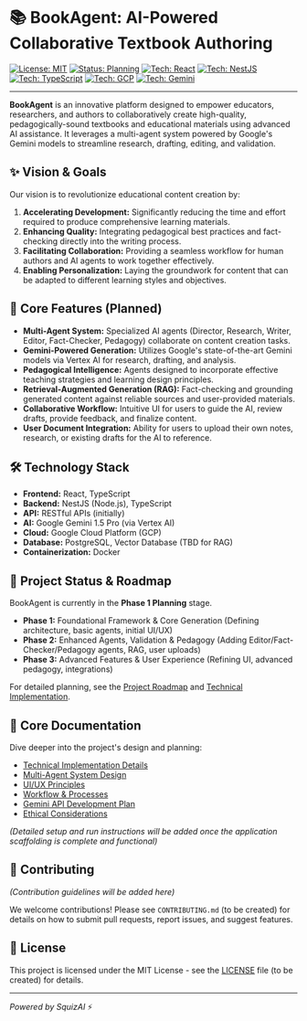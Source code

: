# 📚 BookAgent: AI-Powered Collaborative Textbook Authoring

<!-- Optional: Add a project banner/logo here -->
<!-- ![BookAgent Banner](path/to/your/banner.png) -->

[![License: MIT](https://img.shields.io/badge/License-MIT-blue.svg)](https://opensource.org/licenses/MIT)
[![Status: Planning](https://img.shields.io/badge/Status-Phase%201%20Planning-brightgreen)](./documentation/BookAgent_Roadmap.md)
[![Tech: React](https://img.shields.io/badge/Frontend-React-61DAFB?logo=react&logoColor=black)](https://reactjs.org/)
[![Tech: NestJS](https://img.shields.io/badge/Backend-NestJS-E0234E?logo=nestjs&logoColor=white)](https://nestjs.com/)
[![Tech: TypeScript](https://img.shields.io/badge/Language-TypeScript-3178C6?logo=typescript&logoColor=white)](https://www.typescriptlang.org/)
[![Tech: GCP](https://img.shields.io/badge/Cloud-GCP-4285F4?logo=googlecloud&logoColor=white)](https://cloud.google.com/)
[![Tech: Gemini](https://img.shields.io/badge/AI%20Model-Gemini%20(Vertex%20AI)-8954BF)](https://cloud.google.com/vertex-ai/docs/generative-ai/learn/models#gemini-models)

---

**BookAgent** is an innovative platform designed to empower educators, researchers, and authors to collaboratively create high-quality, pedagogically-sound textbooks and educational materials using advanced AI assistance. It leverages a multi-agent system powered by Google's Gemini models to streamline research, drafting, editing, and validation.

## ✨ Vision & Goals

Our vision is to revolutionize educational content creation by:

1.  **Accelerating Development:** Significantly reducing the time and effort required to produce comprehensive learning materials.
2.  **Enhancing Quality:** Integrating pedagogical best practices and fact-checking directly into the writing process.
3.  **Facilitating Collaboration:** Providing a seamless workflow for human authors and AI agents to work together effectively.
4.  **Enabling Personalization:** Laying the groundwork for content that can be adapted to different learning styles and objectives.

## 🚀 Core Features (Planned)

*   **Multi-Agent System:** Specialized AI agents (Director, Research, Writer, Editor, Fact-Checker, Pedagogy) collaborate on content creation tasks.
*   **Gemini-Powered Generation:** Utilizes Google's state-of-the-art Gemini models via Vertex AI for research, drafting, and analysis.
*   **Pedagogical Intelligence:** Agents designed to incorporate effective teaching strategies and learning design principles.
*   **Retrieval-Augmented Generation (RAG):** Fact-checking and grounding generated content against reliable sources and user-provided materials.
*   **Collaborative Workflow:** Intuitive UI for users to guide the AI, review drafts, provide feedback, and finalize content.
*   **User Document Integration:** Ability for users to upload their own notes, research, or existing drafts for the AI to reference.

## 🛠️ Technology Stack

*   **Frontend:** React, TypeScript
*   **Backend:** NestJS (Node.js), TypeScript
*   **API:** RESTful APIs (initially)
*   **AI:** Google Gemini 1.5 Pro (via Vertex AI)
*   **Cloud:** Google Cloud Platform (GCP)
*   **Database:** PostgreSQL, Vector Database (TBD for RAG)
*   **Containerization:** Docker

## 🧭 Project Status & Roadmap

BookAgent is currently in the **Phase 1 Planning** stage.

*   **Phase 1:** Foundational Framework & Core Generation (Defining architecture, basic agents, initial UI/UX)
*   **Phase 2:** Enhanced Agents, Validation & Pedagogy (Adding Editor/Fact-Checker/Pedagogy agents, RAG, user uploads)
*   **Phase 3:** Advanced Features & User Experience (Refining UI, advanced pedagogy, integrations)

For detailed planning, see the [Project Roadmap](./documentation/BookAgent_Roadmap.md) and [Technical Implementation](./documentation/technical_implementation.md).

## 📄 Core Documentation

Dive deeper into the project's design and planning:

*   [Technical Implementation Details](./documentation/technical_implementation.md)
*   [Multi-Agent System Design](./documentation/book_development_system.md)
*   [UI/UX Principles](./documentation/UI_UX_Principles.md)
*   [Workflow & Processes](./documentation/workflow_and_processes.md)
*   [Gemini API Development Plan](./documentation/gemini_api_development_plan.md)
*   [Ethical Considerations](./documentation/Ethical_Considerations.md)

*(Detailed setup and run instructions will be added once the application scaffolding is complete and functional)*

## 🤝 Contributing

*(Contribution guidelines will be added here)*

We welcome contributions! Please see `CONTRIBUTING.md` (to be created) for details on how to submit pull requests, report issues, and suggest features.

## 📜 License

This project is licensed under the MIT License - see the [LICENSE](LICENSE) file (to be created) for details.

---

*Powered by SquizAI* ⚡
